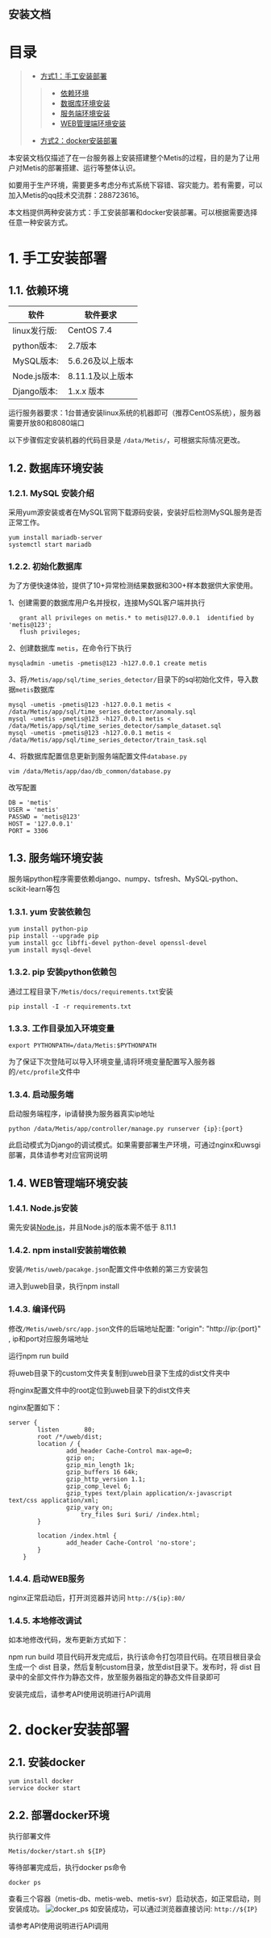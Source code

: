 ## 安装文档

# 目录
> * [方式1：手工安装部署](#chapter-1)
>> * [依赖环境](#chapter-1-1)
>> * [数据库环境安装](#chapter-1-2)
>> * [服务端环境安装](#chapter-1-3)
>> * [WEB管理端环境安装](#chapter-1-4)
>
> * [方式2：docker安装部署](#chapter-2)
> 
本安装文档仅描述了在一台服务器上安装搭建整个Metis的过程，目的是为了让用户对Metis的部署搭建、运行等整体认识。

如要用于生产环境，需要更多考虑分布式系统下容错、容灾能力。若有需要，可以加入Metis的qq技术交流群：288723616。

本文档提供两种安装方式：手工安装部署和docker安装部署。可以根据需要选择任意一种安装方式。

# 1. <a id="chapter-1"></a>手工安装部署
## 1.1. <a id="chapter-1-1"></a>依赖环境

| 软件  | 软件要求 |
| ---  | ---  |
| linux发行版:| CentOS 7.4 |
| python版本:| 2.7版本|
| MySQL版本:| 5.6.26及以上版本|
| Node.js版本:| 8.11.1及以上版本|s
| Django版本:| 1.x.x 版本|

运行服务器要求：1台普通安装linux系统的机器即可（推荐CentOS系统），服务器需要开放80和8080端口

以下步骤假定安装机器的代码目录是 `/data/Metis/`，可根据实际情况更改。

## 1.2. <a id="chapter-1-2"></a>数据库环境安装

### 1.2.1. MySQL 安装介绍

采用yum源安装或者在MySQL官网下载源码安装，安装好后检测MySQL服务是否正常工作。

```
yum install mariadb-server
systemctl start mariadb
```

### 1.2.2. 初始化数据库

为了方便快速体验，提供了10+异常检测结果数据和300+样本数据供大家使用。

1、创建需要的数据库用户名并授权，连接MySQL客户端并执行

```
   grant all privileges on metis.* to metis@127.0.0.1  identified by 'metis@123';
   flush privileges;
```
   
2、创建数据库 `metis`，在命令行下执行

```
mysqladmin -umetis -pmetis@123 -h127.0.0.1 create metis
```

3、将`/Metis/app/sql/time_series_detector/`目录下的sql初始化文件，导入数据`metis`数据库

```
mysql -umetis -pmetis@123 -h127.0.0.1 metis < /data/Metis/app/sql/time_series_detector/anomaly.sql
mysql -umetis -pmetis@123 -h127.0.0.1 metis < /data/Metis/app/sql/time_series_detector/sample_dataset.sql
mysql -umetis -pmetis@123 -h127.0.0.1 metis < /data/Metis/app/sql/time_series_detector/train_task.sql
```

4、将数据库配置信息更新到服务端配置文件`database.py`
```
vim /data/Metis/app/dao/db_common/database.py
```
改写配置
```
DB = 'metis'
USER = 'metis'
PASSWD = 'metis@123'
HOST = '127.0.0.1'
PORT = 3306
```

## 1.3. <a id="chapter-1-3"></a>服务端环境安装

服务端python程序需要依赖django、numpy、tsfresh、MySQL-python、scikit-learn等包

### 1.3.1. yum 安装依赖包

```
yum install python-pip
pip install --upgrade pip
yum install gcc libffi-devel python-devel openssl-devel
yum install mysql-devel
```

### 1.3.2. pip 安装python依赖包

通过工程目录下`/Metis/docs/requirements.txt`安装

```
pip install -I -r requirements.txt
```

### 1.3.3. 工作目录加入环境变量

```
export PYTHONPATH=/data/Metis:$PYTHONPATH
```

为了保证下次登陆可以导入环境变量,请将环境变量配置写入服务器的`/etc/profile`文件中


### 1.3.4. 启动服务端

启动服务端程序，ip请替换为服务器真实ip地址

```
python /data/Metis/app/controller/manage.py runserver {ip}:{port}
```

此启动模式为Django的调试模式。如果需要部署生产环境，可通过nginx和uwsgi部署，具体请参考对应官网说明

## 1.4. <a id="chapter-1-4"></a>WEB管理端环境安装

### 1.4.1. Node.js安装

需先安装[Node.js](https://nodejs.org/en/download/)，并且Node.js的版本需不低于 8.11.1

### 1.4.2. npm install安装前端依赖

安装`/Metis/uweb/pacakge.json`配置文件中依赖的第三方安装包

进入到uweb目录，执行npm install

### 1.4.3. 编译代码

修改`/Metis/uweb/src/app.json`文件的后端地址配置: "origin": "http://${ip}:${port}" , ip和port对应服务端地址

运行npm run build

将uweb目录下的custom文件夹复制到uweb目录下生成的dist文件夹中

将nginx配置文件中的root定位到uweb目录下的dist文件夹

nginx配置如下：

```
server {
        listen       80;
        root /*/uweb/dist;
        location / {
                add_header Cache-Control max-age=0;
                gzip on;
                gzip_min_length 1k;
                gzip_buffers 16 64k;
                gzip_http_version 1.1;
                gzip_comp_level 6;
                gzip_types text/plain application/x-javascript text/css application/xml;
                gzip_vary on;
                    try_files $uri $uri/ /index.html;
        }

        location /index.html {
                add_header Cache-Control 'no-store';
        }
    }
```

### 1.4.4. 启动WEB服务

nginx正常启动后，打开浏览器并访问 `http://${ip}:80/`

### 1.4.5. 本地修改调试

如本地修改代码，发布更新方式如下：

npm run build 项目代码开发完成后，执行该命令打包项目代码。在项目根目录会生成一个 dist 目录，然后复制custom目录，放至dist目录下。发布时，将 dist 目录中的全部文件作为静态文件，放至服务器指定的静态文件目录即可

安装完成后，请参考API使用说明进行API调用

# 2. <a id="chapter-5"></a>docker安装部署

## 2.1. 安装docker

```
yum install docker
service docker start
```

## 2.2. <a id="chapter-2"></a> 部署docker环境
执行部署文件
```
Metis/docker/start.sh ${IP}
```
等待部署完成后，执行docker ps命令
```
docker ps
``` 
查看三个容器（metis-db、metis-web、metis-svr）启动状态，如正常启动，则安装成功。
![docker_ps](images/docker_ps.png)
如安装成功，可以通过浏览器直接访问: `http://${IP}`

请参考API使用说明进行API调用
